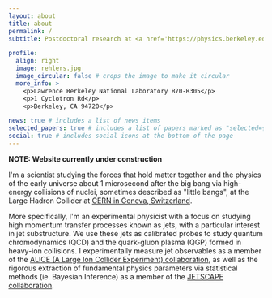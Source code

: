 ```yaml
---
layout: about
title: about
permalink: /
subtitle: Postdoctoral research at <a href='https://physics.berkeley.edu/'>UC Berkeley</a> + <a href='https://www-nsd.lbl.gov/2021/02/04/relativistic-nuclear-collisions/'>Lawrence Berkeley National Laboratory</a>

profile:
  align: right
  image: rehlers.jpg
  image_circular: false # crops the image to make it circular
  more_info: >
    <p>Lawrence Berkeley National Laboratory B70-R305</p>
    <p>1 Cyclotron Rd</p>
    <p>Berkeley, CA 94720</p>

news: true # includes a list of news items
selected_papers: true # includes a list of papers marked as "selected={true}"
social: true # includes social icons at the bottom of the page
---
```


**NOTE: Website currently under construction**

I'm a scientist studying the forces that hold matter together and the physics of the early universe about 1 microsecond after the big bang via high-energy collisions of nuclei, sometimes described as "little bangs", at the Large Hadron Collider at [CERN in Geneva, Switzerland](https://home.cern/).

More specifically, I'm an experimental physicist with a focus on studying high momentum transfer processes known as jets, with a particular interest in jet substructure.
We use these jets as calibrated probes to study quantum chromodynamics (QCD) and the quark-gluon plasma (QGP) formed in heavy-ion collisions.
I experimentally measure jet observables as a member of the [ALICE (A Large Ion Collider Experiment) collaboration](https://alice.cern/),
as well as the rigorous extraction of fundamental physics parameters via statistical methods (ie. Bayesian Inference) as a member of the [JETSCAPE collaboration](https://jetscape.org/).

<!--

Write your biography here. Tell the world about yourself. Link to your favorite [subreddit](http://reddit.com). You can put a picture in, too. The code is already in, just name your picture `prof_pic.jpg` and put it in the `img/` folder.

-->

<!--

You can also disable any of these elements by editing `profile` property of the YAML header of your `_pages/about.md`. Edit `_bibliography/papers.bib` and Jekyll will render your [publications page](/al-folio/publications/) automatically.

--->
